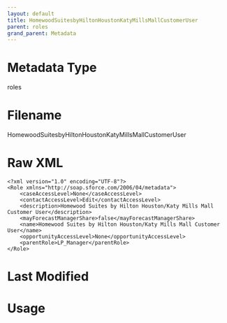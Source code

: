 ```yaml
---
layout: default
title: HomewoodSuitesbyHiltonHoustonKatyMillsMallCustomerUser
parent: roles
grand_parent: Metadata
---
```

# Metadata Type
roles


# Filename 
HomewoodSuitesbyHiltonHoustonKatyMillsMallCustomerUser


# Raw XML
```
<?xml version="1.0" encoding="UTF-8"?>
<Role xmlns="http://soap.sforce.com/2006/04/metadata">
    <caseAccessLevel>None</caseAccessLevel>
    <contactAccessLevel>Edit</contactAccessLevel>
    <description>Homewood Suites by Hilton Houston/Katy Mills Mall Customer User</description>
    <mayForecastManagerShare>false</mayForecastManagerShare>
    <name>Homewood Suites by Hilton Houston/Katy Mills Mall Customer User</name>
    <opportunityAccessLevel>None</opportunityAccessLevel>
    <parentRole>LP_Manager</parentRole>
</Role>
```


# Last Modified


# Usage

